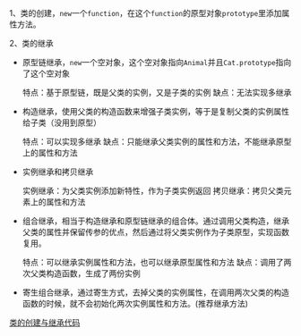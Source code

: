 1、类的创建，`new`一个`function`，在这个`function`的原型对象`prototype`里添加属性方法。

2、类的继承

-  原型链继承，`new`一个空对象，这个空对象指向`Animal`并且`Cat.prototype`指向了这个空对象

	特点：基于原型链，既是父类的实例，又是子类的实例
	缺点：无法实现多继承

- 构造继承，使用父类的构造函数来增强子类实例，等于是复制父类的实例属性给子类（没用到原型）

	特点：可以实现多继承
	缺点：只能继承父类实例的属性和方法，不能继承原型上的属性和方法

- 实例继承和拷贝继承

	实例继承：为父类实例添加新特性，作为子类实例返回
	拷贝继承：拷贝父类元素上的属性和方法

- 组合继承，相当于构造继承和原型链继承的组合体。通过调用父类构造，继承父类的属性并保留传参的优点，然后通过将父类实例作为子类原型，实现函数复用。

	特点：可以继承实例属性和方法，也可以继承原型属性和方法
	缺点：调用了两次父类构造函数，生成了两份实例

- 寄生组合继承，通过寄生方式，去掉父类的实例属性，在调用两次父类的构造函数的时候，就不会初始化两次实例属性和方法。(推荐继承方法)


[类的创建与继承代码](https://github.com/whjin/docs/blob/main/javascript/src/%E7%B1%BB%E5%92%8C%E7%BB%A7%E6%89%BF.js)

